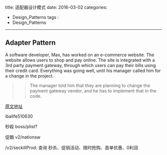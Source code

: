 title: 适配器设计模式
date: 2016-03-02
categories: 
  - Design_Patterns
tags : 
 - Design_Patterns
---

## Adapter Pattern

A software developer, Max, has worked on an e-commerce website. The website allows users to shop and pay online. The site is integrated with a 3rd party payment gateway, through which users can pay their bills using their credit card. Everything was going well, until his manager called him for a change in the project.

>>  The manager told him that they are planning to change the payment gateway vendor, and he has to implement that in the code.

[原文地址](https://www.javacodegeeks.com/2015/09/adapter-design-pattern.html)



ibalife510630


秒殺
boss/plist?

促銷
v2/nationsw




/v2/seckillProd:   查询 秒杀、促销活动、限时抢购、首单优惠、0利润

